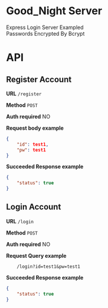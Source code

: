 # Good_Night Server  
Express Login Server Exampled  
Passwords Encrypted By Bcrypt  

# API  

## Register Account 

**URL** `/register` 

**Method** `POST` 

**Auth required** NO 

**Request body example** 

```json
{
    "id": test1,
    "pw": test1
}
``` 

**Succeeded Response example** 

```json
{
    "status": true
}
``` 

## Login Account 

**URL** `/login` 

**Method** `POST` 

**Auth required** NO 

**Request Query example** 

```
    /login?id=test1&pw=test1
``` 

**Succeeded Response example** 

```json
{
    "status": true
}
``` 